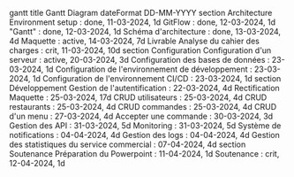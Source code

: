  gantt
        title Gantt Diagram
        dateFormat DD-MM-YYYY
        section Architecture
        Environment setup : done, 11-03-2024, 1d
        GitFlow : done, 12-03-2024, 1d
        "Gantt" : done, 12-03-2024, 1d
        Schéma d'architecture : done, 13-03-2024, 4d
        Maquette : active, 14-03-2024, 7d
        Livrable Analyse du cahier des charges : crit, 11-03-2024, 10d
        section Configuration
        Configuration d'un serveur : active, 20-03-2024, 3d
        Configuration des bases de données : 23-03-2024, 1d
        Configuration de l'environnement de développement : 23-03-2024, 1d
        Configuration de l'environnement CI/CD : 23-03-2024, 1d
        section Développement
        Gestion de l'autentification : 22-03-2024, 4d
        Rectification Maquette : 25-03-2024, 17d
        CRUD utilisateurs : 25-03-2024, 4d
        CRUD restaurants : 25-03-2024, 4d
        CRUD commandes : 25-03-2024, 4d
        CRUD d'un menu : 27-03-2024, 4d
        Accepter une commande : 30-03-2024, 3d
        Gestion des API : 31-03-2024, 5d
        Monitoring : 31-03-2024, 5d
        Système de notifications : 04-04-2024, 4d
        Gestion des logs : 04-04-2024, 4d
        Gestion des statistiques du service commercial : 07-04-2024, 4d 
        section Soutenance
        Préparation du Powerpoint : 11-04-2024, 1d
        Soutenance : crit, 12-04-2024, 1d

        
